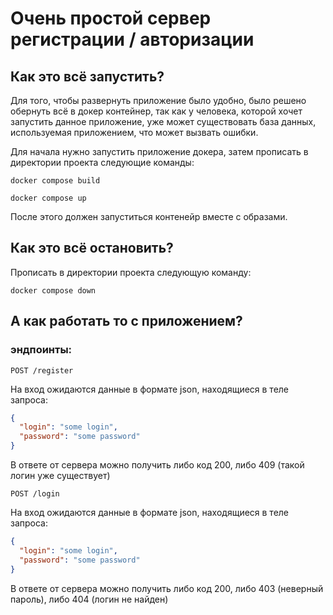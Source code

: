 # Очень простой сервер регистрации / авторизации

## Как это всё запустить?

Для того, чтобы развернуть приложение было удобно, было решено обернуть всё в докер контейнер, так как у человека, которой хочет запустить данное приложение, уже может существовать база данных, используемая приложением, что может вызвать ошибки.

Для начала нужно запустить приложение докера, затем прописать в директории проекта следующие команды:

`docker compose build`

`docker compose up`

После этого должен запуститься контенейр вместе с образами.

## Как это всё остановить?

Прописать в директории проекта следующую команду:

`docker compose down`

## А как работать то с приложением?

### эндпоинты:

`POST /register`

На вход ожидаются данные в формате json, находящиеся в теле запроса:
```json
{
  "login": "some login",
  "password": "some password"
}
```

В ответе от сервера можно получить либо код 200, либо 409 (такой логин уже существует)

`POST /login`

На вход ожидаются данные в формате json, находящиеся в теле запроса:
```json
{
  "login": "some login",
  "password": "some password"
}
```

В ответе от сервера можно получить либо код 200, либо 403 (неверный пароль), либо 404 (логин не найден)
